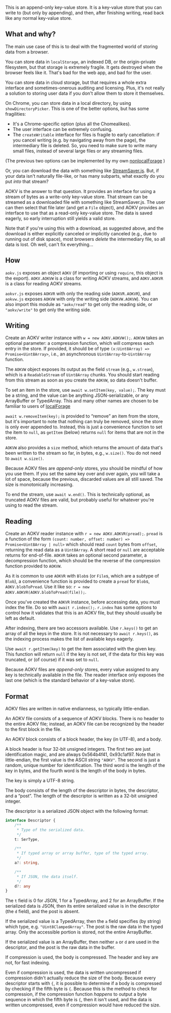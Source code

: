 This is an append-only key-value store. It is a key-value store that you can
write to (but only by appending), and then, after finishing writing, read back
like any normal key-value store.


## What and why?

The main use case of this is to deal with the fragmented world of storing data
from a browser.

You can store data in `localStorage`, an indexed DB, or the origin-private
filesystem, but that storage is extremely fragile. It gets destroyed when the
browser feels like it. That's bad for the web app, and bad for the user.

You can store data in cloud storage, but that requires a whole extra interface
and sometimes-onerous auditing and licensing. Plus, it's not really a solution
to storing user data if you don't allow them to store it themselves.

On Chrome, you can store data in a local directory, by using
`showDirectoryPicker`. This is one of the better options, but has some
fragilities:

 * It's a Chrome-specific option (plus all the Chomealikes).
 * The user interface can be extremely confusing.
 * The `createWritable` interface for files is fragile to early cancellation: if
   you cancel writing (e.g. by navigating away from the page), the intermediary
   file is deleted. So, you need to make sure to write many small files, instead
   of several large files or any streaming files.

(The previous two options can be implemented by my own
[nonlocalForage](https://github.com/Yahweasel/nonlocal-forage) )

Or, you can download the data with something like
[StreamSaver.js](https://github.com/jimmywarting/StreamSaver.js). But, if your
data isn't naturally file-like, or has many subparts, what exactly do you put
*into* that stream?

AOKV is the answer to that question. It provides an interface for using a stream
of bytes as a write-only key-value store. That stream can be streamed as a
downloaded file with something like StreamSaver.js. The user can then select
that file later (and get a `File` object), and AOKV provides an interface to use
that as a read-only key-value store. The data is saved eagerly, so early
interruption still yields a valid store.

Note that if you're using this with a download, as suggested above, and the
download is either explicitly canceled or implicitly canceled (e.g., due to
running out of disk space), most browsers *delete* the intermediary file, so all
data is lost. Oh well, can't fix everything...


## How

`aokv.js` exposes an object `AOKV` (if importing or using `require`, this object
is the export). `AOKV.AOKVW` is a class for writing AOKV streams, and
`AOKV.AOKVR` is a class for reading AOKV streams.

`aokvr.js` exposes `AOKVR` with only the reading side (`AOKVR.AOKVR`), and
`aokvw.js` exposes `AOKVW` with only the writing side (`AOKVW.AOKVW`). You can
also import this module as `"aokv/read"` to get only the reading side, or
`"aokv/write"` to get only the writing side.


## Writing

Create an AOKV writer instance with `w = new AOKV.AOKVW();`. `AOKVW` takes an
optional parameter: a compression function, which will compress each entry in
the store. If provided, it should be of type `(x:Uint8Array) =>
Promise<Uint8Array>`, i.e., an asynchronous `Uint8Array`-to-`Uint8Array`
function.

The `AOKVW` object exposes its output as the field `stream` (e.g., `w.stream`),
which is a `ReadableStream` of `Uint8Array` chunks. You should start reading
from this stream as soon as you create the `AOKVW`, so data doesn't buffer.

To set an item in the store, use `await w.setItem(key, value);`. The key must be
a string, and the value can be anything JSON-serializable, or any ArrayBuffer or
TypedArray. This and many other names are chosen to be familiar to users of
[localForage](https://localforage.github.io/localForage/)

`await w.removeItem(key);` is provided to “remove” an item from the store, but
it's important to note that nothing can truly be removed, since the store is
only ever appended to. Instead, this is just a convenience function to set the
item to `null`, as `getItem` (below) returns `null` for items that are not in
the store.

`AOKVW` also provides a `size` method, which returns the amount of data that's
been written to the stream so far, in bytes, e.g., `w.size()`. You do not need
to `await w.size()`.

Because AOKV files are *append-only* stores, you should be mindful of how you
use them. If you set the same key over and over again, you will take a lot of
space, because the previous, discarded values are all still saved. The size is
monotonically increasing.

To end the stream, use `await w.end()`. This is technically optional, as
truncated AOKV files are valid, but probably useful for whatever you're using to
read the stream.


## Reading

Create an AOKV reader instance with `r = new AOKV.AOKVR(pread);`. `pread` is a
function of the form `(count: number, offset: number) => Promise<Uint8Array |
null>` which should read `count` bytes from `offset`, returning the read data as
a `Uint8Array`. A short read or `null` are acceptable returns for end-of-file.
`AOKVR` takes an optional second parameter, a decompression function, which
should be the reverse of the compression function provided to `AOKVW`.

As it is common to use `AOKVR` with `Blob`s (or `File`s, which are a subtype of
`Blob`), a convenience function is provided to create a `pread` for `Blob`s,
`AOKV.blobToPread`. Use it like so: `r = new
AOKV.AOKVR(AOKV.blobToPread(file));`.

Once you've created the `AOKVR` instance, before accessing data, you must index
the file. Do so with `await r.index();`. `r.index` has some options to control
how it validates that this is an AOKV file, but they should usually be left as
default.

After indexing, there are two accessors available. Use `r.keys()` to get an
array of all the keys in the store. It is not necessary to `await r.keys()`, as
the indexing process makes the list of available keys eagerly.

Use `await r.getItem(key)` to get the item associated with the given key. This
function will return `null` if the key is not set, if the data for this key was
truncated, or (of course) if it was set to `null`.

Because AOKV files are *append-only* stores, every value assigned to any key is
technically available in the file. The reader interface only exposes the last
one (which is the standard behavior of a key-value store).


## Format

AOKV files are written in native endianness, so typically little-endian.

An AOKV file consists of a sequence of AOKV blocks. There is no header to the
entire AOKV file; instead, an AOKV file can be recognized by the header to the
first block in the file.

An AOKV block consists of a block header, the key (in UTF-8), and a body.

A block header is four 32-bit unsigned integers. The first two are just
identification magic, and are always 0x564b4f41, 0x93c1af97. Note that in
little-endian, the first value is the ASCII string `"AOKV"`. The second is just
a random, unique number for identification. The third word is the length of the
key in bytes, and the fourth word is the length of the body in bytes.

The key is simply a UTF-8 string.

The body consists of the length of the descriptor in bytes, the descriptor, and
a “post”. The length of the descriptor is written as a 32-bit unsigned integer.

The descriptor is a serialized JSON object with the following format:

```typescript
interface Descriptor {
    /**
     * Type of the serialized data.
     */
    t: SerType,

    /**
     * If typed array or array buffer, type of the typed array.
     */
    a?: string,

    /**
     * If JSON, the data itself.
     */
    d?: any
}
```

The `t` field is 0 for JSON, 1 for a TypedArray, and 2 for an ArrayBuffer. If
the serialized data is JSON, then its entire serialized value is in the
descriptor (the `d` field), and the post is absent.

If the serialized value is a TypedArray, then the `a` field specifies (by
string) which type, e.g. `"Uint8ClampedArray"`. The post is the raw data in the
typed array. Only the accessible portion is stored, not the entire ArrayBuffer.

If the serialized value is an ArrayBuffer, then neither `a` or `d` are used in
the descriptor, and the post is the raw data in the buffer.

If compression is used, the body is compressed. The header and key are not, for
fast indexing.

Even if compression is used, the data is written uncompressed if compression
didn't actually reduce the size of the body. Because every descriptor starts
with `{`, it is possible to determine if a body is compressed by checking if the
fifth byte is `{`. Because this is the method to check for compression, if the
compression function *happens* to output a byte sequence in which the fifth byte
is `{`, then it isn't used, and the data is written uncompressed, even if
compression would have reduced the size.
